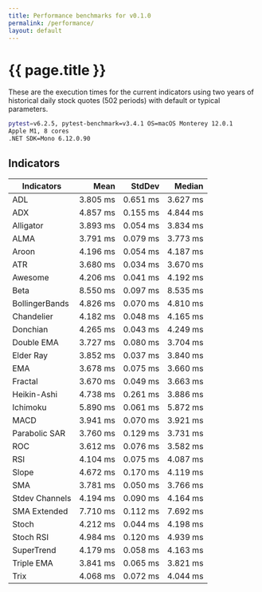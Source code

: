 ```yaml
---
title: Performance benchmarks for v0.1.0
permalink: /performance/
layout: default
---
```


# {{ page.title }}

These are the execution times for the current indicators using two years of historical daily stock quotes (502 periods) with default or typical parameters.

``` bash
pytest=v6.2.5, pytest-benchmark=v3.4.1 OS=macOS Monterey 12.0.1
Apple M1, 8 cores
.NET SDK=Mono 6.12.0.90
```

## Indicators

|         Indicators |        Mean |    StdDev |      Median |
|------------------- |------------:|----------:|------------:|
|                ADL |   3.805 ms |  0.651 ms |   3.627 ms |
|                ADX |   4.857 ms |  0.155 ms |   4.844 ms |
|          Alligator |   3.893 ms |  0.054 ms |   3.834 ms |
|               ALMA |   3.791 ms |  0.079 ms |   3.773 ms |
|              Aroon |   4.196 ms |  0.054 ms |   4.187 ms |
|                ATR |   3.680 ms |  0.034 ms |   3.670 ms |
|            Awesome |   4.206 ms |  0.041 ms |   4.192 ms |
|               Beta |   8.550 ms |  0.097 ms |   8.535 ms |
|     BollingerBands |   4.826 ms |  0.070 ms |   4.810 ms |
|         Chandelier |   4.182 ms |  0.048 ms |   4.165 ms |
|           Donchian |   4.265 ms |  0.043 ms |   4.249 ms |
|         Double EMA |   3.727 ms |  0.080 ms |   3.704 ms |
|          Elder Ray |   3.852 ms |  0.037 ms |   3.840 ms |
|                EMA |   3.678 ms |  0.075 ms |   3.660 ms |
|            Fractal |   3.670 ms |  0.049 ms |   3.663 ms |
|        Heikin-Ashi |   4.738 ms |  0.261 ms |   3.886 ms |
|           Ichimoku |   5.890 ms |  0.061 ms |   5.872 ms |
|               MACD |   3.941 ms |  0.070 ms |   3.921 ms |
|      Parabolic SAR |   3.760 ms |  0.129 ms |   3.731 ms |
|                ROC |   3.612 ms |  0.076 ms |   3.582 ms |
|                RSI |   4.104 ms |  0.075 ms |   4.087 ms |
|              Slope |   4.672 ms |  0.170 ms |   4.119 ms |
|                SMA |   3.781 ms |  0.050 ms |   3.766 ms |
|     Stdev Channels |   4.194 ms |  0.090 ms |   4.164 ms |
|       SMA Extended |   7.710 ms |  0.112 ms |   7.692 ms |
|              Stoch |   4.212 ms |  0.044 ms |   4.198 ms |
|          Stoch RSI |   4.984 ms |  0.120 ms |   4.939 ms |
|         SuperTrend |   4.179 ms |  0.058 ms |   4.163 ms |
|         Triple EMA |   3.841 ms |  0.065 ms |   3.821 ms |
|               Trix |   4.068 ms |  0.072 ms |   4.044 ms |
